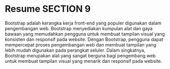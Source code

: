 # Resume SECTION 9

Bootstrap adalah kerangka kerja front-end yang populer digunakan dalam pengembangan web. Bootstrap menyediakan kumpulan alat dan gaya bawaan yang memudahkan pengguna untuk membuat tampilan visual yang konsisten dan responsif pada website. Dengan Bootstrap, pengguna dapat mempercepat proses pengembangan web dan membuat tampilan yang lebih mudah digunakan pada perangkat seluler. Dalam singkatnya, Bootstrap merupakan alat yang sangat berguna bagi pengembang web untuk membuat tampilan visual yang menarik dan responsif pada website.
